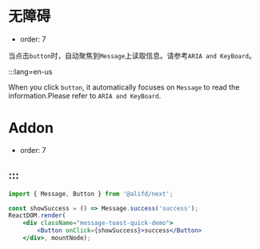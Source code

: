 # 无障碍

- order: 7

当点击`button`时，自动聚焦到`Message`上读取信息。请参考`ARIA and KeyBoard`。

:::lang=en-us

When you click `button`, it automatically focuses on `Message` to read the information.Please refer to `ARIA and KeyBoard`.


# Addon

- order: 7

:::
---

````jsx
import { Message, Button } from '@alifd/next';

const showSuccess = () => Message.success('success');
ReactDOM.render(
    <div className="message-toast-quick-demo">
        <Button onClick={showSuccess}>success</Button>
    </div>, mountNode);

````

